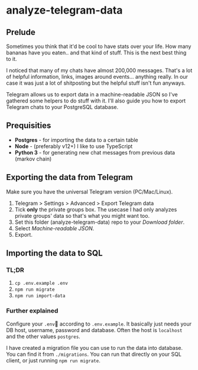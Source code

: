 # analyze-telegram-data

## Prelude

Sometimes you think that it'd be cool to have stats over your life. How many bananas have you eaten.. and that kind of stuff. This is the next best thing to it.

I noticed that many of my chats have almost 200,000 messages. That's a lot of helpful information, links, images around events... anything really. In our case it was just a lot of shitposting but the helpful stuff isn't fun anyways.

Telegram allows us to export data in a machine-readable JSON so I've gathered some helpers to do stuff with it.
I'll also guide you how to export Telegram chats to your PostgreSQL database.

## Prequisities

- **Postgres** - for importing the data to a certain table
- **Node** - (preferably v12+) I like to use TypeScript
- **Python 3** - for generating new chat messages from previous data (markov chain)

## Exporting the data from Telegram

Make sure you have the universal Telegram version (PC/Mac/Linux).

1. Telegram > Settings > Advanced > Export Telegram data
2. Tick **only** the private groups box. The usecase I had only analyzes private groups' data so that's what you might want too.
3. Set this folder (analyze-telegram-data) repo to your _Download folder_.
4. Select _Machine-readable JSON_.
5. Export.

## Importing the data to SQL

### TL;DR

1. `cp .env.example .env`
2. `npm run migrate`
3. `npm run import-data`

### Further explained

Configure your `.env` according to `.env.example`. It basically just needs your DB host, username, password and database.
Often the host is `localhost` and the other values `postgres`.

I have created a migration file you can use to run the data into database. You can find it from `./migrations`. You can run that directly on your SQL client, or just running `npm run migrate`.
